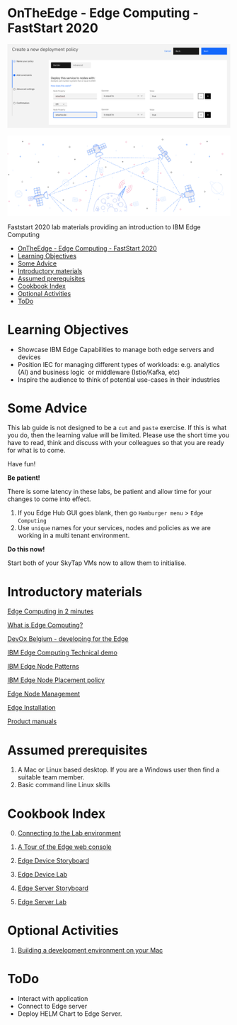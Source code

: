 # OnTheEdge - Edge Computing - FastStart 2020

![policy scale and cart](images/2020/01/policy-scale-and-cart.png)

![edge computing](images/2020/01/edge-computing.png)

Faststart 2020 lab materials providing an introduction to IBM Edge Computing

<!-- TOC -->

- [OnTheEdge - Edge Computing - FastStart 2020](#ontheedge---edge-computing---faststart-2020)
- [Learning Objectives](#learning-objectives)
- [Some Advice](#some-advice)
- [Introductory materials](#introductory-materials)
- [Assumed prerequisites](#assumed-prerequisites)
- [Cookbook Index](#cookbook-index)
- [Optional Activities](#optional-activities)
- [ToDo](#todo)

<!-- /TOC -->
# Learning Objectives

- Showcase IBM Edge Capabilities to manage both edge servers and devices
- Position IEC for managing different types of workloads:
    e.g. analytics (AI) and business logic  or middleware (Istio/Kafka, etc)
- Inspire the audience to think of potential use-cases in their industries

# Some Advice

This lab guide is not designed to be a `cut` and `paste` exercise. If this is what you do, then the learning value will be limited. Please use the short time you have to read, think and discuss with your colleagues so that you are ready for what is to come.

Have fun!

**Be patient!**

There is some latency in these labs, be patient and allow time for your changes to come into effect.

1. If you Edge Hub GUI goes blank, then go `Hamburger menu` > `Edge Computing`
2. Use `unique` names for your services, nodes and policies as we are working in a multi tenant environment.

**Do this now!**

Start both of your SkyTap VMs now to allow them to initialise.

# Introductory materials

[Edge Computing in 2 minutes](https://youtu.be/AF5ZkcnptMs)

[What is Edge Computing?](https://youtu.be/cEOUeItHDdo)

[DevOx Belgium - developing for the Edge](https://youtu.be/CCWbVjVqH20)

[IBM Edge Computing Technical demo](https://ibm.box.com/s/ela8d52klvba7qwx21fewln4fqfv2kcc)

[IBM Edge Node Patterns](https://ibm.box.com/s/6ik3zs0a5bh4swakywa5v90kmzf8ieik)

[IBM Edge Node Placement policy](https://ibm.box.com/s/rs2vftcch7xtszc31e7kakxa1mpuvk4a)

[Edge Node Management](https://ibm.box.com/s/1t8q4v1z7nxb5fhbzo0ajs7i0u1xykbd)

[Edge Installation](https://ibm.box.com/s/pwgvv5du2hji6cick2getbx6108ddbgl)

[Product manuals](https://www.ibm.com/support/knowledgecenter/SSFKVV_3.2.1/kc_welcome_containers.html)

# Assumed prerequisites

1. A Mac or Linux based desktop. If you are a Windows user then find a suitable team member.
2. Basic command line Linux skills

# Cookbook Index

0. [Connecting to the Lab environment](./ConnectToLabEnvrionment.md)

1. [A Tour of the Edge web console](https://www.ibm.com/cloud/garage/dte/producttour/ibm-edge-computing-product-tour)

2. [Edge Device Storyboard](./EdgeDeviceStoryboard.md)
3. [Edge Device Lab](./EdgeDeviceLab.md)


4. [Edge Server Storyboard](./EdgeServerStoryboard.md)
5. [Edge Server Lab](./EdgeServerLab.md)

# Optional Activities

1. [Building a development environment on your Mac](./BuildingDevEnvironment.md)

# ToDo

- Interact with application
- Connect to Edge server
- Deploy HELM Chart to Edge Server.
